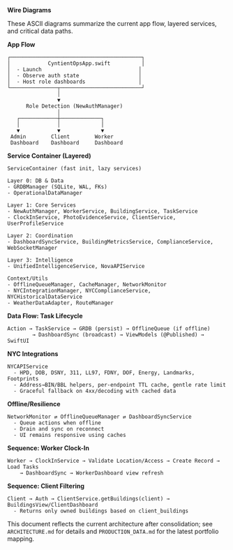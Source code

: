 **Wire Diagrams**

These ASCII diagrams summarize the current app flow, layered services, and critical data paths.

**App Flow**

```
┌──────────────────────────────────────────┐
│            CyntientOpsApp.swift          │
│  - Launch                               │
│  - Observe auth state                   │
│  - Host role dashboards                 │
└───────────────┬──────────────────────────┘
                │
                ▼
      Role Detection (NewAuthManager)
                │
   ┌────────────┼─────────────┐
   │            │             │
   ▼            ▼             ▼
 Admin        Client        Worker
 Dashboard    Dashboard     Dashboard
```

**Service Container (Layered)**

```
ServiceContainer (fast init, lazy services)

Layer 0: DB & Data
- GRDBManager (SQLite, WAL, FKs)
- OperationalDataManager

Layer 1: Core Services
- NewAuthManager, WorkerService, BuildingService, TaskService
- ClockInService, PhotoEvidenceService, ClientService, UserProfileService

Layer 2: Coordination
- DashboardSyncService, BuildingMetricsService, ComplianceService, WebSocketManager

Layer 3: Intelligence
- UnifiedIntelligenceService, NovaAPIService

Context/Utils
- OfflineQueueManager, CacheManager, NetworkMonitor
- NYCIntegrationManager, NYCComplianceService, NYCHistoricalDataService
- WeatherDataAdapter, RouteManager
```

**Data Flow: Task Lifecycle**

```
Action → TaskService → GRDB (persist) → OfflineQueue (if offline)
        → DashboardSync (broadcast) → ViewModels (@Published) → SwiftUI
```

**NYC Integrations**

```
NYCAPIService
  - HPD, DOB, DSNY, 311, LL97, FDNY, DOF, Energy, Landmarks, Footprints
  - Address→BIN/BBL helpers, per-endpoint TTL cache, gentle rate limit
  - Graceful fallback on 4xx/decoding with cached data
```

**Offline/Resilience**

```
NetworkMonitor ⇄ OfflineQueueManager ⇄ DashboardSyncService
  - Queue actions when offline
  - Drain and sync on reconnect
  - UI remains responsive using caches
```

**Sequence: Worker Clock-In**

```
Worker → ClockInService → Validate Location/Access → Create Record → Load Tasks
    → DashboardSync → WorkerDashboard view refresh
```

**Sequence: Client Filtering**

```
Client → Auth → ClientService.getBuildings(client) → BuildingsView/ClientDashboard
  - Returns only owned buildings based on client_buildings
```

This document reflects the current architecture after consolidation; see `ARCHITECTURE.md` for details and `PRODUCTION_DATA.md` for the latest portfolio mapping.
